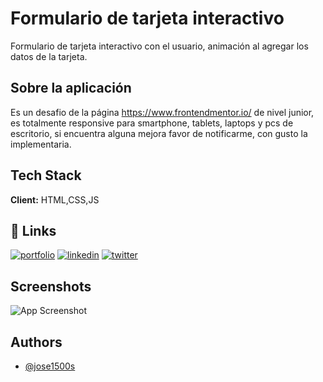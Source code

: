 
# Formulario de tarjeta interactivo

Formulario de tarjeta interactivo con el usuario,
animación al agregar los datos de la tarjeta.

##  Sobre la aplicación
Es un desafio de la página https://www.frontendmentor.io/ de nivel junior, es totalmente responsive para smartphone, tablets, laptops y pcs de escritorio, si encuentra alguna mejora favor de notificarme, con gusto la implementaria.
## Tech Stack

**Client:** HTML,CSS,JS



## 🔗 Links
[![portfolio](https://img.shields.io/badge/my_portfolio-000?style=for-the-badge&logo=ko-fi&logoColor=white)](https://joseapp.netlify.app/)
[![linkedin](https://img.shields.io/badge/linkedin-0A66C2?style=for-the-badge&logo=linkedin&logoColor=white)](https://www.linkedin.com/)
[![twitter](https://img.shields.io/badge/twitter-1DA1F2?style=for-the-badge&logo=twitter&logoColor=white)](https://twitter.com/)


## Screenshots

![App Screenshot](https://i.postimg.cc/6TJCYR4n/imagen2.png)


## Authors

- [@jose1500s](https://github.com/jose1500s)

